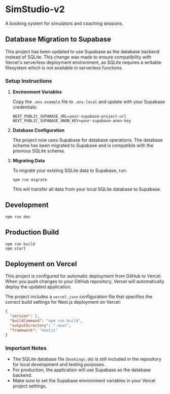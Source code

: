 # SimStudio-v2

A booking system for simulators and coaching sessions.

## Database Migration to Supabase

This project has been updated to use Supabase as the database backend instead of SQLite. This change was made to ensure compatibility with Vercel's serverless deployment environment, as SQLite requires a writable filesystem which is not available in serverless functions.

### Setup Instructions

1. **Environment Variables**

   Copy the `.env.example` file to `.env.local` and update with your Supabase credentials:

   ```
   NEXT_PUBLIC_SUPABASE_URL=your-supabase-project-url
   NEXT_PUBLIC_SUPABASE_ANON_KEY=your-supabase-anon-key
   ```

2. **Database Configuration**

   The project now uses Supabase for database operations. The database schema has been migrated to Supabase and is compatible with the previous SQLite schema.

3. **Migrating Data**

   To migrate your existing SQLite data to Supabase, run:

   ```
   npm run migrate
   ```

   This will transfer all data from your local SQLite database to Supabase.

## Development

```
npm run dev
```

## Production Build

```
npm run build
npm start
```

## Deployment on Vercel

This project is configured for automatic deployment from GitHub to Vercel. When you push changes to your GitHub repository, Vercel will automatically deploy the updated application.

The project includes a `vercel.json` configuration file that specifies the correct build settings for Next.js deployment on Vercel:

```json
{
  "version": 2,
  "buildCommand": "npm run build",
  "outputDirectory": ".next",
  "framework": "nextjs"
}
```

### Important Notes

- The SQLite database file (`bookings.db`) is still included in the repository for local development and testing purposes.
- For production, the application will use Supabase as the database backend.
- Make sure to set the Supabase environment variables in your Vercel project settings.
